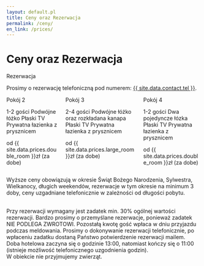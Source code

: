 ```yaml
---
layout: default.pl
title: Ceny oraz Rezerwacja
permalink: /ceny/
en_link: /prices/
---
```


# Ceny oraz Rezerwacja


<article class="message is-success">
  <div class="message-header">
    <p>Rezerwacja</p>
  </div>
  <div class="message-body">
    Prosimy o rezerwację telefoniczną pod numerem: <a href="{{ site.baseurl }}/kontakt/">{{ site.data.contact.tel }}</a>.
  </div>
</article>



<div class="columns is-multiline">
<div class="column is-4-desktop is-6-tablet">
<article class="panel">
  <p class="panel-heading">
    Pokój 2
  </p>
  
  <a class="panel-block">
    <span class="panel-icon">
      <i class="fas fa-user-friends" aria-hidden="true"></i>
    </span>
    1-2 gości
  </a>
  
  <a class="panel-block">
    <span class="panel-icon">
      <i class="fas fa-bed" aria-hidden="true"></i>
    </span>
    Podwójne łóżko
  </a>

  <a class="panel-block">
    <span class="panel-icon">
      <i class="fas fa-tv" aria-hidden="true"></i>
    </span>
    Płaski TV
  </a>

  <a class="panel-block">
    <span class="panel-icon">
      <i class="fas fa-shower" aria-hidden="true"></i>
    </span>
    Prywatna łazienka z prysznicem
  </a>

   <p class="panel-footer">
    <span>od {{ site.data.prices.double_room }}zł (za dobe)</span>
  </p>
</article>

</div>

<div class="column is-4-desktop is-6-tablet">
<article class="panel">
  <p class="panel-heading">
    Pokój 3
  </p>
  
  <a class="panel-block">
    <span class="panel-icon">
      <i class="fas fa-user-friends" aria-hidden="true"></i>
    </span>
    2-4 gości
  </a>
  
  <a class="panel-block">
    <span class="panel-icon">
      <i class="fas fa-bed" aria-hidden="true"></i>
    </span>
    Podwójne łóżko oraz rozkładana kanapa
  </a>

  <a class="panel-block">
    <span class="panel-icon">
      <i class="fas fa-tv" aria-hidden="true"></i>
    </span>
    Płaski TV
  </a>

  <a class="panel-block">
    <span class="panel-icon">
      <i class="fas fa-shower" aria-hidden="true"></i>
    </span>
    Prywatna łazienka z prysznicem
  </a>

   <p class="panel-footer">
    <span>od {{ site.data.prices.large_room }}zł (za dobe)</span>
  </p>
</article>

</div>
<div class="column is-4-desktop is-6-tablet">
<article class="panel">
  <p class="panel-heading">
    Pokój 4
  </p>
  
  <a class="panel-block">
    <span class="panel-icon">
      <i class="fas fa-user-friends" aria-hidden="true"></i>
    </span>
    1-2 gości
  </a>
  
  <a class="panel-block">
    <span class="panel-icon">
      <i class="fas fa-bed" aria-hidden="true"></i>
    </span>
    Dwa pojedyncze łózka
  </a>

  <a class="panel-block">
    <span class="panel-icon">
      <i class="fas fa-tv" aria-hidden="true"></i>
    </span>
    Płaski TV
  </a>

  <a class="panel-block">
    <span class="panel-icon">
      <i class="fas fa-shower" aria-hidden="true"></i>
    </span>
    Prywatna łazienka z prysznicem
  </a>

   <p class="panel-footer">
    <span>od {{ site.data.prices.double_room }}zł (za dobe)</span>
  </p>
</article>

</div>
</div>

Wyższe ceny obowiązują w okresie Świąt Bożego Narodzenia, Sylwestra, Wielkanocy, długich weekendów, rezerwacje w 
tym okresie na minimum 3 doby, ceny uzgadniane telefonicznie w zależności od długości pobytu. 

<br />
Przy rezerwacji wymagany jest zadatek min. 30% ogólnej wartości rezerwacji. Bardzo prosimy o przemyślane rezerwacje, 
ponieważ zadatek NIE PODLEGA ZWROTOWI. Pozostałą kwotę gość wpłaca w dniu przyjazdu podczas meldowania. Prosimy o 
dokonywanie rezerwacji telefonicznie, po wpłaceniu zadatku dostaną Państwo potwierdzenie rezerwacji mailem. Doba 
hotelowa zaczyna się o godzinie 13:00, natomiast kończy się o 11:00 (istnieje możliwość telefonicznego uzgodnienia 
godzin).

<br />
W obiekcie nie przyjmujemy zwierząt.